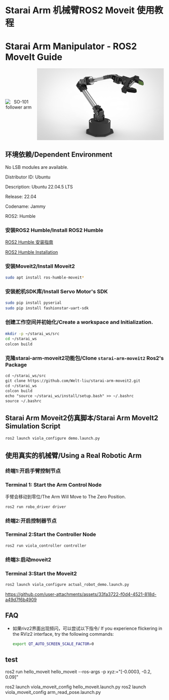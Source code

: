 # Starai Arm 机械臂ROS2 Moveit 使用教程
# Starai Arm Manipulator - ROS2 MoveIt Guide

<div align="center">
  <div style="display: flex; gap: 1rem; justify-content: center; align-items: center;" >
    <img
      src="src\viola_description\images\viola_and_violin.jpg"
      alt="SO-101 follower arm"
      title="SO-101 follower arm"
      style="width: 80%;"
    />
    <img
      src="src\viola_description\images\cello.jpg"
      alt="SO-101 leader arm"
      title="SO-101 leader arm"
      style="width: 80%;"
    />
  </div>
</div>

## 环境依赖/Dependent Environment

No LSB modules are available.

Distributor ID: Ubuntu

Description:    Ubuntu 22.04.5 LTS

Release:        22.04

Codename:       Jammy

ROS2:           Humble

### 安装ROS2 Humble/Install ROS2 Humble

[ROS2 Humble 安装指南](https://wiki.seeedstudio.com/cn/install_ros2_humble/)

[ROS2 Humble Installation](https://wiki.seeedstudio.com/install_ros2_humble/)


### 安装Moveit2/Install Moveit2

```bash
sudo apt install ros-humble-moveit*
```

### 安装舵机SDK库/Install Servo Motor's SDK

```bash
sudo pip install pyserial
sudo pip install fashionstar-uart-sdk
```

### 创建工作空间并初始化/Create a workspace and Initialization.

```bash
mkdir -p ~/starai_ws/src
cd ~/starai_ws
colcon build
```

### 克隆starai-arm-moveit2功能包/Clone `starai-arm-moveit2` Ros2's Package
```
cd ~/starai_ws/src
git clone https://github.com/Welt-liu/starai-arm-moveit2.git
cd ~/starai_ws
colcon build
echo "source ~/starai_ws/install/setup.bash" >> ~/.bashrc
source ~/.bashrc
```

## Starai Arm Moveit2仿真脚本/Starai Arm MoveIt2 Simulation Script

```bash
ros2 launch viola_configure demo.launch.py 
```


## 使用真实的机械臂/Using a Real Robotic Arm

### 终端1:开启手臂控制节点
### Terminal 1: Start the Arm Control Node

手臂会移动到零位/The Arm Will Move to The Zero Position.

```bash
ros2 run robo_driver driver
```

### 终端2:开启控制器节点
### Terminal 2:Start the Controller Node

```bash
ros2 run viola_controller controller
```

### 终端3:启动moveit2
### Terminal 3:Start the Moveit2

```bash
ros2 launch viola_configure actual_robot_demo.launch.py
```



https://github.com/user-attachments/assets/33fa3722-f0d4-4521-818d-a49d7f6b4909



## FAQ

- 如果rivz2界面出现频闪，可以尝试以下指令/
If you experience flickering in the RViz2 interface, try the following commands:

    ```bash
    export QT_AUTO_SCREEN_SCALE_FACTOR=0
    ```



## test

ros2 run hello_moveit hello_moveit --ros-args -p xyz:="[-0.0003, -0.2, 0.09]"

ros2 launch viola_moveit_config hello_moveit.launch.py 
ros2 launch viola_moveit_config arm_read_pose.launch.py 
